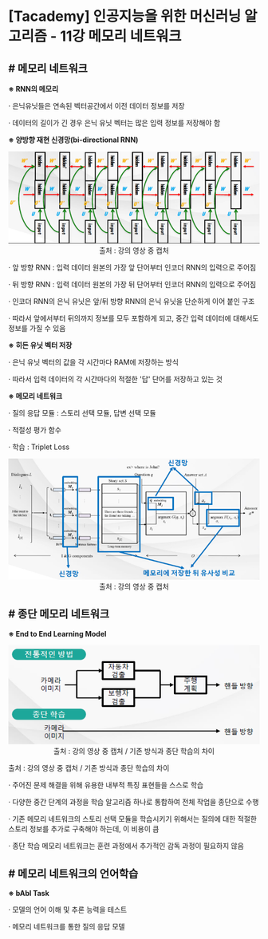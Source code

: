﻿

# ﻿﻿[Tacademy] 인공지능을 위한 머신러닝 알고리즘 - 11강 메모리 네트워크



## **# 메모리 네트워크**

**※ RNN의 메모리**

  · 은닉유닛들은 연속된 벡터공간에서 이전 데이터 정보를 저장

  · 데이터의 길이가 긴 경우 은닉 유닛 벡터는 많은 입력 정보를 저장해야 함



**※ 양방향 재현 신경망(bi-directional RNN)**

<img src='./img/11_01.png'>

<center>출처 : 강의 영상 중 캡처</center>



  · 앞 방향 RNN : 입력 데이터 원본의 가장 앞 단어부터 인코더 RNN의 입력으로 주어짐

  · 뒤 방향 RNN : 입력 데이터 원본의 가장 뒤 단어부터 인코더 RNN의 입력으로 주어짐

  · 인코더 RNN의 은닉 유닛은 앞/뒤 방향 RNN의 은닉 유닛을 단순하게 이어 붙인 구조

  · 따라서 앞에서부터 뒤의까지 정보를 모두 포함하게 되고, 중간 입력 데이터에 대해서도 정보를 가질 수 있음



**※ 히든 유닛 벡터 저장**

  · 은닉 유닛 벡터의 값을 각 시간마다 RAM에 저장하는 방식

  · 따라서 입력 데이터의 각 시간마다의 적절한 '답' 단어를 저장하고 있는 것



**※ 메모리 네트워크**

  · 질의 응답 모듈 : 스토리 선택 모듈, 답변 선택 모듈

  · 적절성 평가 함수

  · 학습 : Triplet Loss

<img src='./img/11_02.png'>

<center>출처 : 강의 영상 중 캡처</center>



## **# 종단 메모리 네트워크**

**※ End to End Learning Model**

<img src='./img/11_03.png'>

<center>출처 : 강의 영상 중 캡처 / 기존 방식과 종단 학습의 차이</center>



출처 : 강의 영상 중 캡처 / 기존 방식과 종단 학습의 차이

  · 주어진 문제 해결을 위해 유용한 내부적 특징 표현들을 스스로 학습

  · 다양한 중간 단계의 과정을 학습 알고리즘 하나로 통합하여 전체 작업을 종단으로 수행

  · 기존 메모리 네트워크의 스토리 선택 모듈을 학습시키기 위해서는 질의에 대한 적절한 스토리 정보를 추가로 구축해야 하는데, 이 비용이 큼

  · 종단 학습 메모리 네트워크는 훈련 과정에서 추가적인 감독 과정이 필요하지 않음



## **# 메모리 네트워크의 언어학습**

**※ bAbl Task**

  · 모델의 언어 이해 및 추론 능력을 테스트

  · 메모리 네트워크를 통한 질의 응답 모델